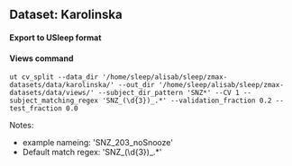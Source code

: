 ## Dataset: Karolinska

#### Export to USleep format

#### Views command
```
ut cv_split --data_dir '/home/sleep/alisab/sleep/zmax-datasets/data/karolinska/' --out_dir '/home/sleep/alisab/sleep/zmax-datasets/data/views/' --subject_dir_pattern 'SNZ*' --CV 1 --subject_matching_regex 'SNZ_(\d{3})_.*' --validation_fraction 0.2 --test_fraction 0.0
```

Notes: 
- example nameing: 'SNZ_203_noSnooze'
- Default match regex: 'SNZ_(\d{3})_.*'
